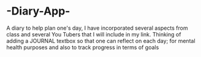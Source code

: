 # -Diary-App-
A diary to help plan one's day, I have incorporated several aspects from class and several You Tubers that I will include in my link. Thinking of adding a JOURNAL textbox so that one can reflect on each day; for mental health purposes and also to track progress in terms of goals
